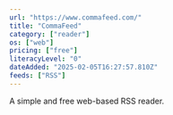 ```yaml
---
url: "https://www.commafeed.com/"
title: "CommaFeed"
category: ["reader"]
os: ["web"]
pricing: ["free"]
literacyLevel: "0"
dateAdded: "2025-02-05T16:27:57.810Z"
feeds: ["RSS"]
---
```


A simple and free web-based RSS reader.
